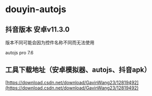 # douyin-autojs

## 抖音版本 安卓v11.3.0

版本不同可能会因为控件名称不同而无法使用

autojs pro 7.6

## 工具下载地址（安卓模拟器、autojs、抖音apk）
[https://download.csdn.net/download/GavinWang23/12819492](https://download.csdn.net/download/GavinWang23/12819492)
